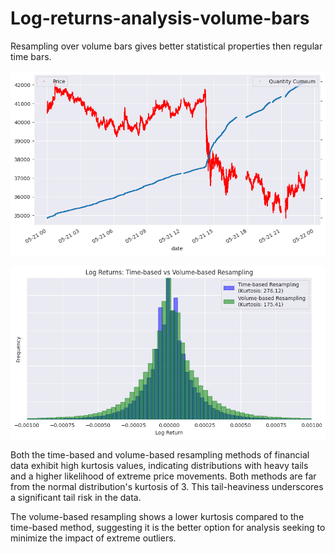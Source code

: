 # Log-returns-analysis-volume-bars
Resampling over volume bars gives better statistical properties then regular time bars.


![price](https://raw.githubusercontent.com/alexlukekoval/Log-returns-analysis-volume-bars/main/volume_price.png)

![dist](https://raw.githubusercontent.com/alexlukekoval/Log-returns-analysis-volume-bars/main/resampled.png)



Both the time-based and volume-based resampling methods of financial data exhibit high kurtosis values, indicating distributions with heavy tails and a higher likelihood of extreme price movements. Both methods are far from the normal distribution's kurtosis of 3. This tail-heaviness underscores a significant tail risk in the data.  
  
The volume-based resampling shows a lower kurtosis compared to the time-based method, suggesting it is the better option for analysis seeking to minimize the impact of extreme outliers. 
